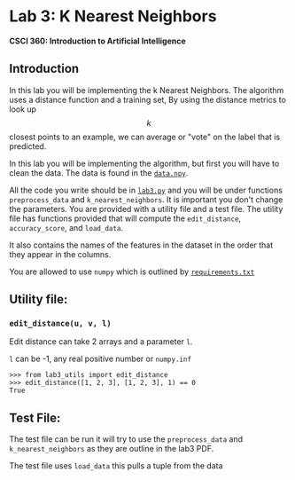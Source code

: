 # Lab 3: K Nearest Neighbors

**CSCI 360: Introduction to Artificial Intelligence**

## Introduction
In this lab you will be implementing the k Nearest Neighbors. The
algorithm uses a distance function and a training set, By using the
distance metrics to look up $$k$$ closest points to an example, we can
average or "vote" on the label that is predicted.

In this lab you will be implementing the algorithm, but first you will
have to clean the data. The data is found in the [`data.npy`](./data.npy).

All the code you write should be in [`lab3.py`](./lab3.py) and you will be
under functions `preprocess_data` and `k_nearest_neighbors`. It is
important you don't change the parameters. You are provided with a
utility file and a test file. The utility file has functions provided
that will compute the `edit_distance`, `accuracy_score`, and `load_data`.

It also contains the names of the features in the dataset in the order that they appear in the columns.

You are allowed to use `numpy` which is outlined by [`requirements.txt`](./requirements.txt)

## Utility file:
### `edit_distance(u, v, l)`

Edit distance can take 2 arrays and a parameter `l`.

`l` can be -1, any real positive number or `numpy.inf`

```
>>> from lab3_utils import edit_distance
>>> edit_distance([1, 2, 3], [1, 2, 3], 1) == 0
True
```



## Test File:
The test file can be run it will try to use the `preprocess_data` and `k_nearest_neighbors` as they are outline in the lab3 PDF.

The test file uses `load_data` this pulls a tuple from the data
